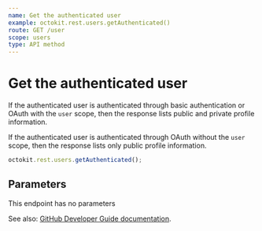 ```yaml
---
name: Get the authenticated user
example: octokit.rest.users.getAuthenticated()
route: GET /user
scope: users
type: API method 
---
```


# Get the authenticated user

If the authenticated user is authenticated through basic authentication or OAuth with the `user` scope, then the response lists public and private profile information.

If the authenticated user is authenticated through OAuth without the `user` scope, then the response lists only public profile information.

```js
octokit.rest.users.getAuthenticated();
```

## Parameters

This endpoint has no parameters

See also: [GitHub Developer Guide documentation](https://docs.github.com/rest/reference/users/#get-the-authenticated-user).
